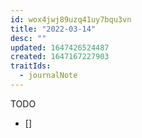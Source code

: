 ```yaml
---
id: wox4jwj89uzq41uy7bqu3vn
title: "2022-03-14"
desc: ""
updated: 1647426524487
created: 1647167227903
traitIds:
  - journalNote
---
```


TODO

- []
